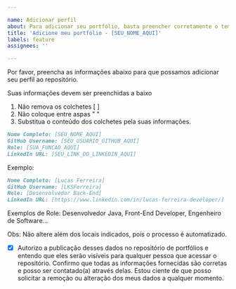 ```yaml
---

name: Adicionar perfil
about: Para adicionar seu portfólio, basta preencher corretamente o template.
title: 'Adicione meu portfólio - [SEU_NOME_AQUI]'
labels: feature
assignees: ''

---
```


Por favor, preencha as informações abaixo para que possamos adicionar seu perfil ao repositório.

Suas informações devem ser preenchidas a baixo
1. Não remova os colchetes [ ]
2. Não coloque entre aspas " "
3. Substitua o conteúdo dos colchetes pela suas informações.
   
```md
Nome Completo: [SEU_NOME_AQUI]
GitHub Username: [SEU_USUARIO_GITHUB_AQUI]
Role: [SUA_FUNCAO_AQUI] 
LinkedIn URL: [SEU_LINK_DO_LINKEDIN_AQUI]
```

Exemplo:
```md
Nome Completo: [Lucas Ferreira]
GitHub Username: [LKSFerreira]
Role: [Desenvolvedor Back-End]
LinkedIn URL: [https://www.linkedin.com/in/lucas-ferreira-developer/]
```
Exemplos de Role: Desenvolvedor Java, Front-End Developer, Engenheiro de Software...

Obs: Não altere além dos locais indicados, pois o processo é automatizado.

- [x] Autorizo a publicação desses dados no repositório de portfólios e entendo que eles serão visíveis para qualquer pessoa que acessar o repositório. Confirmo que todas as informações fornecidas são corretas e posso ser contatado(a) através delas. Estou ciente de que posso solicitar a remoção ou alteração dos meus dados a qualquer momento.
